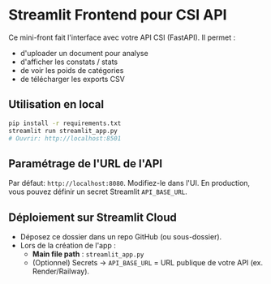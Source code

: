 # Streamlit Frontend pour CSI API

Ce mini-front fait l'interface avec votre API CSI (FastAPI). Il permet :
- d'uploader un document pour analyse
- d'afficher les constats / stats
- de voir les poids de catégories
- de télécharger les exports CSV

## Utilisation en local
```bash
pip install -r requirements.txt
streamlit run streamlit_app.py
# Ouvrir: http://localhost:8501
```

## Paramétrage de l'URL de l'API
Par défaut: `http://localhost:8080`. Modifiez-le dans l'UI.
En production, vous pouvez définir un secret Streamlit `API_BASE_URL`.

## Déploiement sur Streamlit Cloud
- Déposez ce dossier dans un repo GitHub (ou sous-dossier).
- Lors de la création de l'app :
  - **Main file path** : `streamlit_app.py`
  - (Optionnel) Secrets → `API_BASE_URL` = URL publique de votre API (ex. Render/Railway).